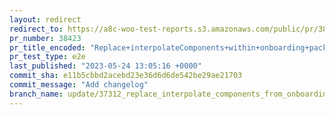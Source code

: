 ```yaml
---
layout: redirect
redirect_to: https://a8c-woo-test-reports.s3.amazonaws.com/public/pr/38423/e2e/index.html
pr_number: 38423
pr_title_encoded: "Replace+interpolateComponents+within+onboarding+package"
pr_test_type: e2e
last_published: "2023-05-24 13:05:16 +0000"
commit_sha: e11b5cbbd2acebd23e36d6d6de542be29ae21703
commit_message: "Add changelog"
branch_name: update/37312_replace_interpolate_components_from_onboarding
---
```

